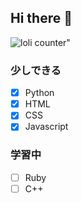 ## Hi there 👋
  ![loli counter](https://count.getloli.com/get/@:mizutama1233)"

### 少しできる

- [x] Python
- [x] HTML
- [x] CSS
- [x] Javascript

### 学習中

- [ ] Ruby
- [ ] C++
